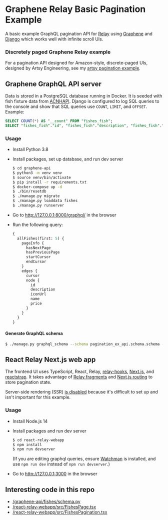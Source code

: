 # Graphene Relay Basic Pagination Example

A basic example GraphQL pagination API for [Relay](https://relay.dev/) using [Graphene](https://graphene-python.org/) and [Django](https://www.djangoproject.com/) which works well with infinite scroll UIs.

### Discretely paged Graphene Relay example

For a pagination API designed for Amazon-style, discrete-paged UIs, designed by Artsy Engineering, see my [artsy pagination example](https://github.com/saltycrane/graphene-relay-pagination-example/tree/artsy-example).

## Graphene GraphQL API server

Data is stored in a PostgreSQL database running in Docker. It is seeded with fish fixture data from [ACNHAPI](https://github.com/alexislours/ACNHAPI). Django is configured to log SQL queries to the console and show that SQL queries use `COUNT`, `LIMIT`, and `OFFSET`. Example:

``` sql
SELECT COUNT(*) AS "__count" FROM "fishes_fish";
SELECT "fishes_fish"."id", "fishes_fish"."description", "fishes_fish"."icon_url", "fishes_fish"."name", "fishes_fish"."price" FROM "fishes_fish" ORDER BY "fishes_fish"."name" ASC LIMIT 5 OFFSET 5;
```

### Usage

- Install Python 3.8
- Install packages, set up database, and run dev server
    ``` sh
    $ cd graphene-api
    $ python3 -m venv venv
    $ source venv/bin/activate
    $ pip install -r requirements.txt
    $ docker-compose up -d
    $ ./bin/resetdb
    $ ./manage.py migrate
    $ ./manage.py loaddata fishes
    $ ./manage.py runserver
    ```

- Go to http://127.0.0.1:8000/graphql/ in the browser

- Run the following query:
    ``` graphql
    {
      allFishes(first: 5) {
        pageInfo {
          hasNextPage
          hasPreviousPage
          startCursor
          endCursor
        }
        edges {
          cursor
          node {
            id
            description
            iconUrl
            name
            price
          }
        }
      }
    }
    ```

#### Generate GraphQL schema

``` sh
$ ./manage.py graphql_schema --schema pagination_ex_api.schema.schema --out ../schema.graphql
```

## React Relay Next.js web app

The frontend UI uses TypeScript, React, Relay, [relay-hooks](https://github.com/relay-tools/relay-hooks), [Next.js](https://nextjs.org/), and [reactstrap](https://reactstrap.github.io/). It takes advantage of [Relay fragments](https://relay.dev/docs/en/thinking-in-relay) and [Next.js routing](https://nextjs.org/docs/routing/introduction#linking-between-pages) to store pagination state.

Server-side rendering (SSR) [is disabled](/react-relay-webapp/src/pages/index.tsx) because it's difficult to set up and isn't important for this example.

### Usage

- Install Node.js 14
- Install packages and run dev server
  ``` sh
  $ cd react-relay-webapp
  $ npm install
  $ npm run devserver
  ```
  (If you are editing graphql queries, ensure [Watchman](https://facebook.github.io/watchman/) is installed, and use `npm run dev` instead of `npm run devserver`.)

- Go to http://127.0.0.1:3000 in the browser

## Interesting code in this repo

- [/graphene-api/fishes/schema.py](/graphene-api/fishes/schema.py)
- [/react-relay-webapp/src/FishesPage.tsx](/react-relay-webapp/src/FishesPage.tsx)
- [/react-relay-webapp/src/FishesPagination.tsx](/react-relay-webapp/src/FishesPagination.tsx)
